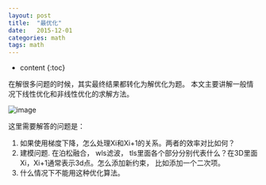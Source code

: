 ```yaml
---
layout: post
title:  "最优化"
date:   2015-12-01
categories: math
tags: math
---
```

* content
{:toc}

在解很多问题的时候，其实最终结果都转化为解优化为题。 本文主要讲解一般情况下线性优化和非线性优化的求解方法。




![image](http://vsooda.github.io/assets/optimize/opnote1.jpg)

这里需要解答的问题是：

1. 如果使用梯度下降，怎么处理Xi和Xi+1的关系。两者的效率对比如何？
2. 建模问题. 在泊松融合， wls滤波， tls里面各个部分分别代表什么？在3D里面Xi，Xi+1通常表示3d点。怎么添加新约束， 比如添加一个二次项。
3. 什么情况下不能用这种优化算法。
